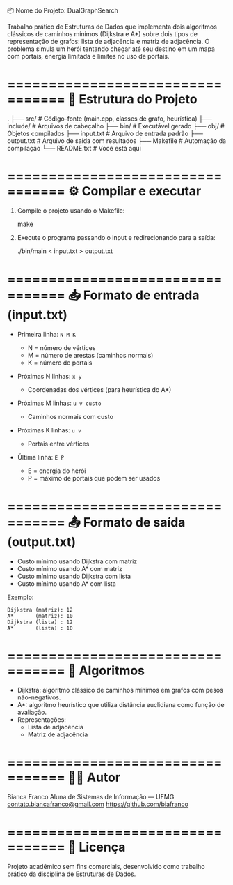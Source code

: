 📦 Nome do Projeto: DualGraphSearch

Trabalho prático de Estruturas de Dados que implementa dois algoritmos clássicos de caminhos mínimos (Dijkstra e A*) sobre dois tipos de representação de grafos: lista de adjacência e matriz de adjacência. O problema simula um herói tentando chegar até seu destino em um mapa com portais, energia limitada e limites no uso de portais.

=================================
📁 Estrutura do Projeto
=================================

.
├── src/              # Código-fonte (main.cpp, classes de grafo, heurística)
├── include/          # Arquivos de cabeçalho
├── bin/              # Executável gerado
├── obj/              # Objetos compilados
├── input.txt         # Arquivo de entrada padrão
├── output.txt        # Arquivo de saída com resultados
├── Makefile          # Automação da compilação
└── README.txt        # Você está aqui

=================================
⚙️ Compilar e executar
=================================

1. Compile o projeto usando o Makefile:

    make

2. Execute o programa passando o input e redirecionando para a saída:

    ./bin/main < input.txt > output.txt

=================================
📥 Formato de entrada (input.txt)
=================================

- Primeira linha: `N M K`  
  - N = número de vértices  
  - M = número de arestas (caminhos normais)  
  - K = número de portais  

- Próximas N linhas: `x y`  
  - Coordenadas dos vértices (para heurística do A*)  

- Próximas M linhas: `u v custo`  
  - Caminhos normais com custo  

- Próximas K linhas: `u v`  
  - Portais entre vértices  

- Última linha: `E P`  
  - E = energia do herói  
  - P = máximo de portais que podem ser usados

=================================
📤 Formato de saída (output.txt)
=================================

- Custo mínimo usando Dijkstra com matriz
- Custo mínimo usando A* com matriz
- Custo mínimo usando Dijkstra com lista
- Custo mínimo usando A* com lista

Exemplo:

    Dijkstra (matriz): 12
    A*       (matriz): 10
    Dijkstra (lista) : 12
    A*       (lista) : 10

=================================
🧠 Algoritmos
=================================

- Dijkstra: algoritmo clássico de caminhos mínimos em grafos com pesos não-negativos.
- A*: algoritmo heurístico que utiliza distância euclidiana como função de avaliação.
- Representações:
  - Lista de adjacência
  - Matriz de adjacência

=================================
👨‍💻 Autor
=================================

Bianca Franco
Aluna de Sistemas de Informação — UFMG  
contato.biancafranco@gmail.com
https://github.com/biafranco

=================================
📝 Licença
=================================

Projeto acadêmico sem fins comerciais, desenvolvido como trabalho prático da disciplina de Estruturas de Dados.
